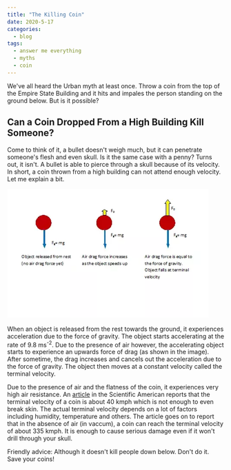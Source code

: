```yaml
---
title: "The Killing Coin"
date: 2020-5-17
categories:
  - blog
tags:
  - answer me everything
  - myths
  - coin
---
```


We've all heard the Urban myth at least once. Throw a coin from the top of the Empire State Building and it hits and impales the person standing on the ground below. But is it possible?

## Can a Coin Dropped From a High Building Kill Someone?

Come to think of it, a bullet doesn't weigh much, but it can penetrate someone's flesh and even skull. Is it the same case with a penny? Turns out, it isn't. A bullet is able to pierce through a skull because of its velocity. In short, a coin thrown from a high building can not attend enough velocity. Let me explain a bit.

![Terminal Velocity](/assets/images/terminal_velocity.webp)

When an object is released from the rest towards the ground, it experiences acceleration due to the force of gravity. The object starts accelerating at the rate of 9.8 ms<sup>-2</sup>. Due to the presence of air however, the accelerating object starts to experience an upwards force of drag (as shown in the image). After sometime, the drag increases and cancels out the acceleration due to the force of gravity. The object then moves at a constant velocity called the terminal velocity.

Due to the presence of air and the flatness of the coin, it experiences very high air resistance. An [article](https://www.scientificamerican.com/article/could-a-penny-dropped-off/) in the Scientific American reports that the terminal velocity of a coin is about 40 kmph which is not enough to even break skin. The actual terminal velocity depends on a lot of factors including humidity, temperature and others. The article goes on to report that in the absence of air (in vaccum), a coin can reach the terminal velocity of about 335 kmph. It is enough to cause serious damage even if it won't drill through your skull.

Friendly advice: Although it doesn't kill people down below. Don't do it. Save your coins!

